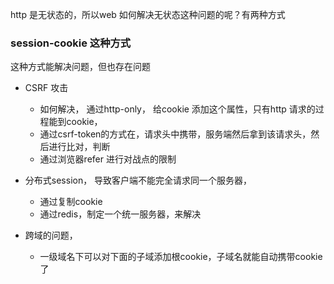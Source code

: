 http 是无状态的，所以web 如何解决无状态这种问题的呢？有两种方式

### session-cookie 这种方式
这种方式能解决问题，但也存在问题
* CSRF 攻击
    * 如何解决， 通过http-only， 给cookie 添加这个属性，只有http 请求的过程能到cookie，
    * 通过csrf-token的方式在，请求头中携带，服务端然后拿到该请求头，然后进行比对，判断
    * 通过浏览器refer 进行对战点的限制

* 分布式session， 导致客户端不能完全请求同一个服务器，
    * 通过复制cookie
    * 通过redis，制定一个统一服务器，来解决

* 跨域的问题，
    * 一级域名下可以对下面的子域添加根cookie，子域名就能自动携带cookie了

